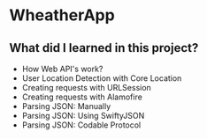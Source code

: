 # WheatherApp
## What did I learned in this project?
- How Web API's work?
- User Location Detection with Core Location
- Creating requests with URLSession
- Creating requests with Alamofire
- Parsing JSON: Manually
- Parsing JSON: Using SwiftyJSON
- Parsing JSON: Codable Protocol

